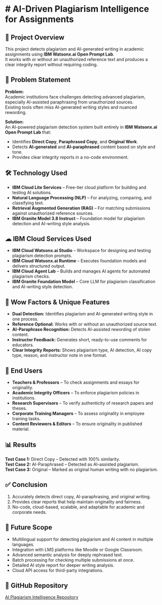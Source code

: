 # # AI-Driven Plagiarism Intelligence for Assignments

## 📌 Project Overview
This project detects plagiarism and AI-generated writing in academic assignments using **IBM Watsonx.ai Open Prompt Lab**.  
It works with or without an unauthorized reference text and produces a clear integrity report without requiring coding.

## 📝 Problem Statement
**Problem:**  
Academic institutions face challenges detecting advanced plagiarism, especially AI-assisted paraphrasing from unauthorized sources.  
Existing tools often miss AI-generated writing styles and nuanced rewording.

**Solution:**  
An AI-powered plagiarism detection system built entirely in **IBM Watsonx.ai Open Prompt Lab** that:
- Identifies **Direct Copy**, **Paraphrased Copy**, and **Original Work**.
- Detects **AI-generated** and **AI-paraphrased** content based on style and tone.
- Provides clear integrity reports in a no-code environment.

## 🛠 Technology Used
- **IBM Cloud Lite Services** – Free-tier cloud platform for building and testing AI solutions.  
- **Natural Language Processing (NLP)** – For analyzing, comparing, and classifying text.  
- **Retrieval Augmented Generation (RAG)** – For matching submissions against unauthorized reference sources.  
- **IBM Granite Model 3.8 Instruct** – Foundation model for plagiarism detection and AI-writing style analysis.  

## ☁ IBM Cloud Services Used
- **IBM Cloud Watsonx.ai Studio** – Workspace for designing and testing plagiarism detection prompts.  
- **IBM Cloud Watsonx.ai Runtime** – Executes foundation models and delivers structured output.  
- **IBM Cloud Agent Lab** – Builds and manages AI agents for automated plagiarism checks.  
- **IBM Granite Foundation Model** – Core LLM for plagiarism classification and AI-writing style detection.  

## 🌟 Wow Factors & Unique Features
- **Dual Detection:** Identifies plagiarism and AI-generated writing style in one process.  
- **Reference Optional:** Works with or without an unauthorized source text.  
- **AI-Paraphrase Recognition:** Detects AI-assisted rewording of stolen content.  
- **Instructor Feedback:** Generates short, ready-to-use comments for educators.  
- **Clear Integrity Reports:** Shows plagiarism type, AI detection, AI copy type, reason, and instructor note in one format.  

## 👥 End Users
- **Teachers & Professors** – To check assignments and essays for originality.  
- **Academic Integrity Officers** – To enforce plagiarism policies in institutions.  
- **Research Supervisors** – To verify authenticity of research papers and theses.  
- **Corporate Training Managers** – To assess originality in employee training tasks.  
- **Content Reviewers & Editors** – To ensure originality in published material.  

## 📊 Results
**Test Case 1:** Direct Copy – Detected with 100% similarity.  
**Test Case 2:** AI-Paraphrased – Detected as AI-assisted plagiarism.  
**Test Case 3:** Original – Marked as original human writing with no plagiarism.  

## ✅ Conclusion
1. Accurately detects direct copy, AI-paraphrasing, and original writing.  
2. Provides clear reports that help maintain originality and fairness.  
3. No-code, cloud-based, scalable, and adaptable for academic and corporate needs.  

## 🔮 Future Scope
- Multilingual support for detecting plagiarism and AI content in multiple languages.  
- Integration with LMS platforms like Moodle or Google Classroom.  
- Advanced semantic analysis for deeply rephrased text.  
- Batch processing for checking multiple submissions at once.  
- Detailed AI style report for deeper writing analysis.  
- Cloud API access for third-party integrations.  

## 📂 GitHub Repository
[AI Plagiarism Intelligence Repository](https://github.com/RPRK01/AI_PLAGIARISM_INTELLIGENCE)
